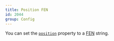 ```yaml
---
title: Position FEN
id: 2044
group: Config
---
```


You can set the <a href="{{ '/docs/#property:position' | url }}"><code class="js plain">position</code></a> property to a <a href="http://en.wikipedia.org/wiki/Forsyth%E2%80%93Edwards_Notation">FEN</a> string.
